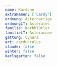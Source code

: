 ```yaml
---
name: Kardone
extraNamen: ['Cardy']
ordnung: Asternartige
ordnungLT: Asterales
familie: Korbblütler
familieLT: Asteraceae
gattung: Cynara
art: cardunculus
staude: false
winter: false
karlsgarten: false
---
```

